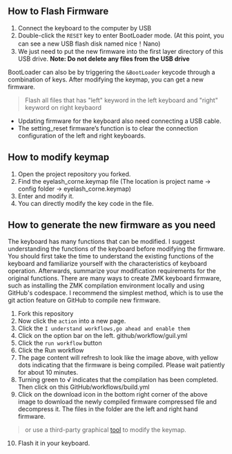 ## How to Flash Firmware
1. Connect the keyboard to the computer by USB
2. Double-click the `RESET` key to enter BootLoader mode. (At this point, you can see a new USB flash disk named nice！Nano)
3. We just need to put the new firmware into the first layer directory of this USB drive. 
**Note: Do not delete any files from the USB drive**

BootLoader can also be by triggering the `&BootLoader` keycode through a combination of keys. 
After modifying the keymap, you can get a new firmware.

> Flash all files that has "left" keyword in the left keyboard and "right" keyword on right keybaord

* Updating firmware for the keyboard also need connecting a USB cable.
* The setting_reset firmware’s function is to clear the connection configuration of the left and right keyboards.

## How to modify keymap
1. Open the project repository you forked. 
2. Find the eyelash_corne.keymap file (The location is project name → config folder → eyelash_corne.keymap)
3. Enter and modify it.
4. You can directly modify the key code in the file.

## How to generate the new firmware as you need
The keyboard has many functions that can be modified. I suggest understanding the functions of the keyboard before modifying the firmware. You should first take the time to understand the existing functions of the keyboard and familiarize yourself with the characteristics of keyboard operation. Afterwards, summarize your modification requirements for the original functions. There are many ways to create ZMK keyboard firmware, such as installing the ZMK compilation environment locally and using GitHub's codespace. I recommend the simplest method, which is to use the git action feature on GitHub to compile new firmware.

1. Fork this repository
2. Now click the `action` into a new page.
3. Click the `I understand workflows,go ahead and enable them`
4. Click on the option bar on the left. github/workflow/guil.yml
5. Click the `run workflow` button
6. Click the Run workflow
7. The page content will refresh to look like the image above, with yellow dots indicating that the firmware is being compiled. Please wait patiently for about 10 minutes.
8. Turning green to √ indicates that the compilation has been completed. Then click on this GitHub/workflows/build.yml
9. Click on the download icon in the bottom right corner of the above image to download the newly compiled firmware compressed file and decompress it. The files in the folder are the left and right hand firmware.
> or use a third-party graphical [tool](https://nickcoutsos.github.io/keymap-editor/) to modify the keymap.
10. Flash it in your keyboard.
